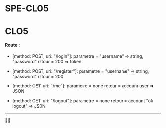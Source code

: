 # SPE-CLO5

CLO5
===================

#### <i class="icon-hdd"></i> Route :

- [method: POST, uri: "/login"]: 
parametre = "username" => string, "password"
retour = 200 => token

- [method: POST, uri: "/register"]: 
parametre = "username" => string, "password"
retour = 200

- [method: GET, uri: "/me"]: 
parametre = none
retour = account user => JSON

- [method: GET, uri: "/logout"]: 
parametre = none
retour = account "ok logout" => JSON

-------------


